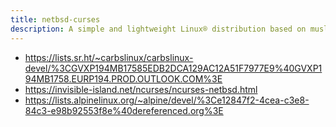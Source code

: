 ```yaml
---
title: netbsd-curses
description: A simple and lightweight Linux® distribution based on musl libc and toybox
---
```


- https://lists.sr.ht/~carbslinux/carbslinux-devel/%3CGVXP194MB17585EDB2DCA129AC12A51F7977E9%40GVXP194MB1758.EURP194.PROD.OUTLOOK.COM%3E
- https://invisible-island.net/ncurses/ncurses-netbsd.html
- https://lists.alpinelinux.org/~alpine/devel/%3Ce12847f2-4cea-c3e8-84c3-e98b92553f8e%40dereferenced.org%3E
